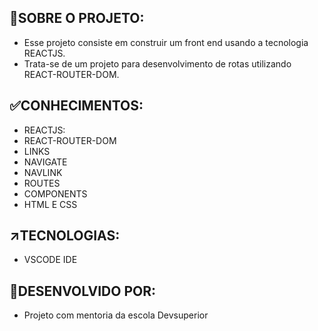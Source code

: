 ## 🎯SOBRE O PROJETO:
- Esse projeto consiste em construir um front end usando a tecnologia REACTJS.
- Trata-se de um projeto para desenvolvimento de rotas utilizando REACT-ROUTER-DOM.

## ✅CONHECIMENTOS:
- REACTJS:
- REACT-ROUTER-DOM
- LINKS
- NAVIGATE
- NAVLINK
- ROUTES
- COMPONENTS
- HTML E CSS

## ↗️TECNOLOGIAS: 
- VSCODE IDE

## 🤚DESENVOLVIDO POR:
- Projeto com mentoria da escola Devsuperior 

